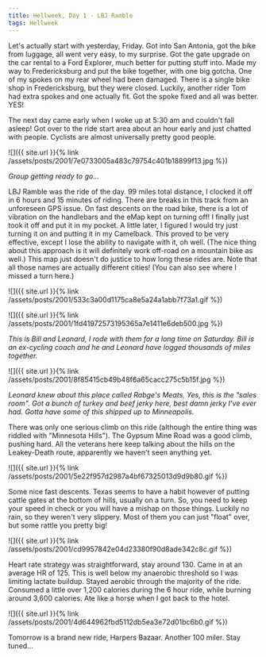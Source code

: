 ```yaml
---
title: Hellweek, Day 1 - LBJ Ramble
tags: Hellweek
---
```


Let's actually start with yesterday, Friday. Got into San Antonia, got the bike from luggage, all went very easy, to my surprise. Got the gate upgrade on the car rental to a Ford Explorer, much better for putting stuff into. Made my way to Fredericksburg and put the bike together, with one big gotcha. One of my spokes on my rear wheel had been damaged. There is a single bike shop in Fredericksburg, but they were closed. Luckily, another rider Tom had extra spokes and one actually fit. Got the spoke fixed and all was better. YES!

The next day came early when I woke up at 5:30 am and couldn't fall asleep! Got over to the ride start area about an hour early and just chatted with people. Cyclists are almost universally pretty good people.

![]({{ site.url }}{% link /assets/posts/2001/7e0733005a483c79754c401b18899f13.jpg %})

_Group getting ready to go..._

LBJ Ramble was the ride of the day. 99 miles total distance, I clocked it off in 6 hours and 15 minutes of riding. There are breaks in this track from an unforeseen GPS issue. On fast descents on the road bike, there is a lot of vibration on the handlebars and the eMap kept on turning off! I finally just took it off and put it in my pocket. A little later, I figured I would try just turning it on and putting it in my Camelback. This proved to be very effective, except I lose the ability to navigate with it, oh well. (The nice thing about this approach is it will definitely work off-road on a mountain bike as well.) This map just doesn't do justice to how long these rides are. Note that all those names are actually different cities! (You can also see where I missed a turn here.)

![]({{ site.url }}{% link /assets/posts/2001/533c3a00d1175ca8e5a24a1abb7f73a1.gif %})

![]({{ site.url }}{% link /assets/posts/2001/1fd41972573195365a7e1411e6deb500.jpg %})

_This is Bill and Leonard, I rode with them for a long time on Saturday. Bill is an ex-cycling coach and he and Leonard have logged thousands of miles together._

![]({{ site.url }}{% link /assets/posts/2001/8f85415cb49b48f6a65cacc275c5b15f.jpg %})

_Leonard knew about this place called Rabge's Meats. Yes, this is the "sales room". Got a bunch of turkey and beef jerky here, best damn jerky I've ever had. Gotta have some of this shipped up to Minneapolis._

There was only one serious climb on this ride (although the entire thing was riddled with "Minnesota Hills"). The Gypsum Mine Road was a good climb, pushing hard. All the veterans here keep talking about the hills on the Leakey-Death route, apparently we haven't seen anything yet.

![]({{ site.url }}{% link /assets/posts/2001/5e22f957d2987a4bf67325013d9d9b80.gif %})

Some nice fast descents. Texas seems to have a habit however of putting cattle gates at the bottom of hills, usually on a turn. So, you need to keep your speed in check or you will have a mishap on those things. Luckily no rain, so they weren't very slippery. Most of them you can just "float" over, but some rattle you pretty big!

![]({{ site.url }}{% link /assets/posts/2001/cd9957842e04d23380f90d8ade342c8c.gif %})

Heart rate strategy was straightforward, stay around 130. Came in at an average HR of 125. This is well below my anaerobic threshold so I was limiting lactate buildup. Stayed aerobic through the majority of the ride. Consumed a little over 1,200 calories during the 6 hour ride, while burning around 3,600 calories. Ate like a horse when I got back to the hotel.

![]({{ site.url }}{% link /assets/posts/2001/4d644962fbd5112db5ea3e72d01bc6b0.gif %})

Tomorrow is a brand new ride, Harpers Bazaar. Another 100 miler. Stay tuned...
